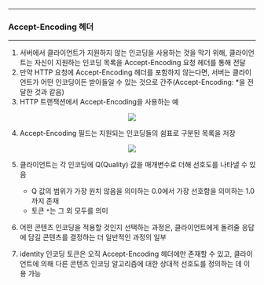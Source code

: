 -----
### Accept-Encoding 헤더
-----
1. 서버에서 클라이언트가 지원하지 않는 인코딩을 사용하는 것을 막기 위해, 클라이언트는 자신이 지원하는 인코딩 목록을 Accept-Encoding 요청 헤더를 통해 전달
2. 만약 HTTP 요청에 Accept-Encoding 헤더를 포함하지 않는다면, 서버는 클라이언트가 어떤 인코딩이든 받아들일 수 있는 것으로 간주(Accept-Encoding: *을 전달한 것과 같음)
3. HTTP 트랜잭션에서 Accept-Encoding을 사용하는 예
<div align="center">
<img src="https://github.com/user-attachments/assets/90086233-acbc-4c5c-840c-99494aa15b43">
</div>

4. Accept-Encoding 필드는 지원되는 인코딩들의 쉼표로 구분된 목록을 저장
<div align="center">
<img src="https://github.com/user-attachments/assets/38cefcb2-6b44-4d3d-b502-450070850795">
</div>

5. 클라이언트는 각 인코딩에 Q(Quality) 값을 매개변수로 더해 선호도를 나타낼 수 있음
   - Q 값의 범위가 가장 원치 않음을 의미하는 0.0에서 가장 선호함을 의미하는 1.0까지 존재
   - 토큰 ```*```는 그 외 모두를 의미

6. 어떤 콘텐츠 인코딩을 적용할 것인지 선택하는 과정은, 클라이언트에게 돌려줄 응답에 담길 콘텐츠를 결정하는 더 일반적인 과정의 일부
7. identity 인코딩 토큰은 오직 Accept-Encoding 헤더에만 존재할 수 있고, 클라이언트에 의해 다른 콘텐츠 인코딩 알고리즘에 대한 상대적 선호도를 정의하는 데 이용 가능

